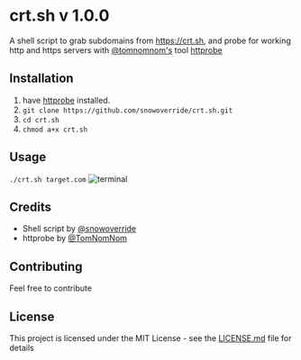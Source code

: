 # crt.sh v 1.0.0
A shell script to grab subdomains from https://crt.sh, and probe for working http and https servers with [@tomnomnom's](https://github.com/tomnomnom) tool [httprobe](https://github.com/tomnomnom/httprobe)

## Installation
1. have [httprobe](https://github.com/tomnomnom/httprobe/) installed.
2. ``git clone https://github.com/snowoverride/crt.sh.git``
3. ``cd crt.sh``
4. ``chmod a+x crt.sh``

## Usage
``./crt.sh target.com``
![terminal](https://i.imgur.com/t8Jd1yD.png)

## Credits
* Shell script by [@snowoverride](https://twitter.com/snowoverride)
* httprobe by [@TomNomNom](https://twitter.com/@TomNomNom)

## Contributing
Feel free to contribute

## License
This project is licensed under the MIT License - see the [LICENSE.md](https://github.com/snowoverride/crt.sh/blob/master/LICENSE) file for details

